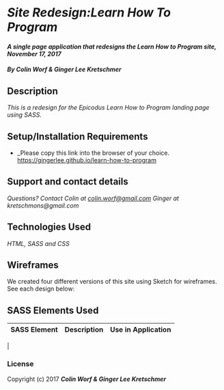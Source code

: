 # _Site Redesign:Learn How To Program_

#### _A single page application that redesigns the Learn How to Program site, November 17, 2017_

#### _By **Colin Worf & Ginger Lee Kretschmer**_

## Description

_This is a redesign for the Epicodus Learn How to Program landing page using SASS._

## Setup/Installation Requirements

* _Please copy this link into the browser of your choice. https://gingerlee.github.io/learn-how-to-program


## Support and contact details

_Questions? Contact Colin at colin.worf@gmail.com Ginger at kretschmons@gmail.com_

## Technologies Used

_HTML, SASS and CSS_

## Wireframes
We created four different versions of this site using Sketch for wireframes. See each design below:



## SASS Elements Used

| SASS Element   |      Description      |  Use in Application |
|----------|-------------|------|
|

### License

Copyright (c) 2017 **_Colin Worf & Ginger Lee Kretschmer_**
